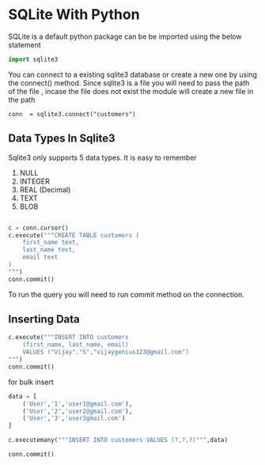 # SQLite With Python

SQLite is a default python package can be be imported using the below statement

```python
import sqlite3
```
You can connect to a existing sqlite3 database or create a new one by using the connect() method. Since sqlite3 is a file you will need to pass the path of the file , incase the file does not exist the module will create a new file in the path

```
conn  = sqlite3.connect("customers")
```


## Data Types In Sqlite3

Sqlite3 only supports 5 data types. It is easy to remember
1. NULL 
2. INTEGER
3. REAL  (Decimal)
4. TEXT
5. BLOB 

```python

c = conn.cursor()
c.execute("""CREATE TABLE customers (
    first_name text,
    last_name text,
    email text
)
""")
conn.commit()
```

To run the query you will need to run commit method on the connection.


## Inserting Data

```python
c.execute("""INSERT INTO customers 
    (first_name, last_name, email) 
    VALUES ("Vijay","S","vijaygenius123@gmail.com")
""")
conn.commit()
```

for bulk insert
```python
data = [
    ('User','1','user1@gmail.com'),
    ('User','2','user2@gmail.com'),
    ('User','3','user3gmail.com')
]

c.executemany("""INSERT INTO customers VALUES (?,?,?)""",data)

conn.commit()
```